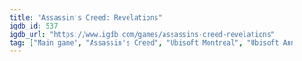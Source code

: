 ```yaml
---
title: "Assassin's Creed: Revelations"
igdb_id: 537
igdb_url: "https://www.igdb.com/games/assassins-creed-revelations"
tag: ["Main game", "Assassin's Creed", "Ubisoft Montreal", "Ubisoft Annecy", "Ubisoft Entertainment", "Massive Entertainment", "Ubisoft Bucharest", "Ubisoft Singapore", "Ubisoft Kyiv", "Ubisoft Québec", "Adventure", "Single player", "Multiplayer", "Third person", "Action", "Fantasy", "Historical", "Stealth", "Sandbox", "Open world"]
---
```

